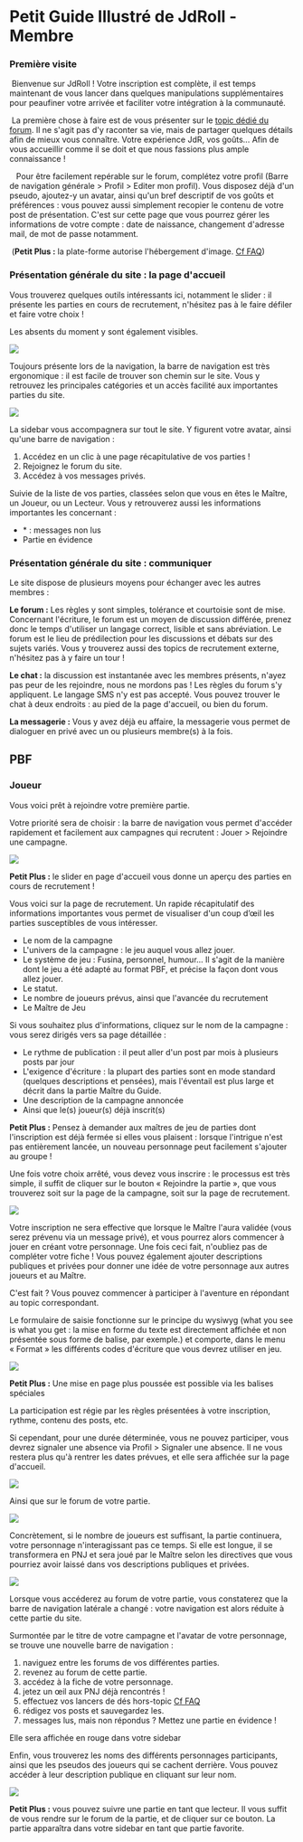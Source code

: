 
Petit Guide Illustré de JdRoll - Membre
=======================================

### Première visite

 Bienvenue sur JdRoll ! Votre inscription est complète, il est temps
maintenant de vous lancer dans quelques manipulations supplémentaires
pour peaufiner votre arrivée et faciliter votre intégration à la
communauté.

 La première chose à faire est de vous présenter sur le [topic dédié du
forum](http://www.jdroll.org/forum/0/71/page/1). Il ne s'agit pas d'y
raconter sa vie, mais de partager quelques détails afin de mieux vous
connaître. Votre expérience JdR, vos goûts... Afin de vous accueillir
comme il se doit et que nous fassions plus ample connaissance !

 
 Pour être facilement repérable sur le forum, complétez votre profil
(Barre de navigation générale \> Profil \> Editer mon profil). Vous
disposez déjà d'un pseudo, ajoutez-y un avatar, ainsi qu'un bref
descriptif de vos goûts et préférences : vous pouvez aussi simplement
recopier le contenu de votre post de présentation. C'est sur cette page
que vous pourrez gérer les informations de votre compte : date de
naissance, changement d'adresse mail, de mot de passe notamment.

 (__Petit Plus :__ la plate-forme autorise l'hébergement d'image. [Cf FAQ](http://jdroll.org/static/faq))


### Présentation générale du site : la page d'accueil

Vous trouverez quelques outils intéressants ici, notamment le slider :
il présente les parties en cours de recrutement, n'hésitez pas à le
faire défiler et faire votre choix !

Les absents du moment y sont également visibles.

 ![](img/1_menu.png)

Toujours présente lors de la navigation, la barre de navigation est très
ergonomique : il est facile de trouver son chemin sur le site. Vous y
retrouvez les principales catégories et un accès facilité aux
importantes parties du site.

 ![](img/2_sidebar.png)


La sidebar vous accompagnera sur tout le site. Y figurent votre avatar,
ainsi qu'une barre de navigation :

1. Accédez en un clic à une page récapitulative de vos parties !
2. Rejoignez le forum du site.
3. Accédez à vos messages privés.


Suivie de la liste de vos parties, classées selon que vous en êtes le
Maître, un Joueur, ou un Lecteur. Vous y retrouverez aussi les
informations importantes les concernant :

- \* : messages non lus 
- Partie en évidence 

### Présentation générale du site : communiquer

Le site dispose de plusieurs moyens pour échanger avec les autres
membres :

__Le forum :__ Les règles y sont simples, tolérance et courtoisie
sont de mise. Concernant l'écriture, le forum est un moyen de discussion
différée, prenez donc le temps d'utiliser un langage correct, lisible et
sans abréviation. Le forum est le lieu de prédilection pour les
discussions et débats sur des sujets variés. Vous y trouverez aussi des
topics de recrutement externe, n'hésitez pas à y faire un tour !

__Le chat :__ la discussion est instantanée avec les membres
présents, n'ayez pas peur de les rejoindre, nous ne mordons pas ! Les
règles du forum s'y appliquent. Le langage SMS n'y est pas accepté. Vous
pouvez trouver le chat à deux endroits : au pied de la page d'accueil,
ou bien du forum.

__La messagerie :__ Vous y avez déjà eu affaire, la messagerie vous
permet de dialoguer en privé avec un ou plusieurs membre(s) à la fois.


PBF
---

### Joueur

Vous voici prêt à rejoindre votre première partie.

Votre priorité sera de choisir : la barre de navigation vous permet
d'accéder rapidement et facilement aux campagnes qui recrutent : Jouer
\> Rejoindre une campagne.

 ![](img/3_recrutement.png)

__Petit Plus :__ le slider en page d'accueil vous donne un aperçu des
parties en cours de recrutement !

Vous voici sur la page de recrutement. Un rapide récapitulatif des
informations importantes vous permet de visualiser d'un coup d’œil les
parties susceptibles de vous intéresser.

- Le nom de la campagne 
- L'univers de la campagne : le jeu auquel vous allez jouer. 
- Le système de jeu : Fusina, personnel, humour... Il s'agit de la
  manière dont le jeu a été adapté au format PBF, et précise la façon
  dont vous allez jouer. 
- Le statut. 
- Le nombre de joueurs prévus, ainsi que l'avancée du recrutement 
- Le Maître de Jeu 

Si vous souhaitez plus d'informations, cliquez sur le nom de la
campagne : vous serez dirigés vers sa page détaillée :

- Le rythme de publication : il peut aller d'un post par mois à
  plusieurs posts par jour 
- L'exigence d'écriture : la plupart des parties sont en mode
  standard (quelques descriptions et pensées), mais l'éventail est
  plus large et décrit dans la partie Maître du Guide. 
- Une description de la campagne annoncée 
- Ainsi que le(s) joueur(s) déjà inscrit(s) 

__Petit Plus :__ Pensez à demander aux maîtres de jeu de parties dont
l'inscription est déjà fermée si elles vous plaisent : lorsque
l'intrigue n'est pas entièrement lancée, un nouveau personnage peut
facilement s'ajouter au groupe !

Une fois votre choix arrêté, vous devez vous inscrire : le processus est
très simple, il suffit de cliquer sur le bouton « Rejoindre la partie »,
que vous trouverez soit sur la page de la campagne, soit sur la page de
recrutement.

 ![](img/4_join.png)

Votre inscription ne sera effective que lorsque le Maître l'aura validée
(vous serez prévenu via un message privé), et vous pourrez alors
commencer à jouer en créant votre personnage. Une fois ceci fait,
n'oubliez pas de compléter votre fiche ! Vous pouvez également ajouter
descriptions publiques et privées pour donner une idée de votre
personnage aux autres joueurs et au Maître.


C'est fait ? Vous pouvez commencer à participer à l'aventure en
répondant au topic correspondant.


Le formulaire de saisie fonctionne sur le principe du wysiwyg (what you
see is what you get : la mise en forme du texte est directement affichée
et non présentée sous forme de balise, par exemple.) et comporte, dans
le menu « Format » les différents codes d'écriture que vous devrez
utiliser en jeu.


![](img/5_editeur.png)


__Petit Plus :__ Une mise en page plus poussée est possible via les balises
spéciales

La participation est régie par les règles présentées à votre
inscription, rythme, contenu des posts, etc. 

Si cependant, pour une durée déterminée, vous ne pouvez participer, vous
devrez signaler une absence via Profil \> Signaler une absence. Il ne
vous restera plus qu'à rentrer les dates prévues, et elle sera affichée
sur la page d'accueil.

 ![](img/6_absent_home.png)

Ainsi que sur le forum de votre partie.

 ![](img/7_absent_partie.png)

Concrètement, si le nombre de joueurs est suffisant, la partie
continuera, votre personnage n'interagissant pas ce temps. Si elle est
longue, il se transformera en PNJ et sera joué par le Maître selon les
directives que vous pourriez avoir laissé dans vos descriptions
publiques et privées.

 ![](img/8_sidebar_partie.png)

Lorsque vous accéderez au forum de votre partie, vous constaterez que la
barre de navigation latérale a changé : votre navigation est alors
réduite à cette partie du site.

Surmontée par le titre de votre campagne et l'avatar de votre
personnage, se trouve une nouvelle barre de navigation :

1. naviguez entre les forums de vos différentes parties.
2. revenez au forum de cette partie.
3. accédez à la fiche de votre personnage.
4. jetez un œil aux PNJ déjà rencontrés !
5. effectuez vos lancers de dés hors-topic [Cf FAQ](http://jdroll.org/static/faq)
6. rédigez vos posts et sauvegardez les.
7. messages lus, mais non répondus ? Mettez une partie en évidence !

Elle sera affichée en rouge dans votre sidebar

Enfin, vous trouverez les noms des différents personnages participants,
ainsi que les pseudos des joueurs qui se cachent derrière. Vous pouvez
accéder à leur description publique en cliquant sur leur nom.

 ![](img/9_favoris.png)

__Petit Plus :__ vous pouvez suivre une partie en tant que lecteur. Il vous
suffit de vous rendre sur le forum de la partie, et de cliquer sur ce
bouton. La partie apparaîtra dans votre sidebar en tant que partie
favorite.
 
